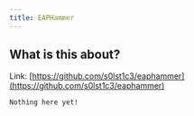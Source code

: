 ```yaml
---
title: EAPHammer
---
```


## What is this about?

Link: [https://github.com/s0lst1c3/eaphammer](https://github.com/s0lst1c3/eaphammer)

```
Nothing here yet!
```